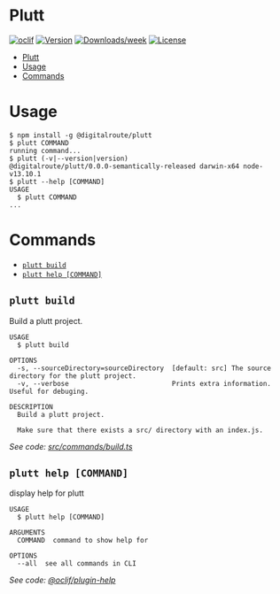 # Plutt

[![oclif](https://img.shields.io/badge/cli-oclif-brightgreen.svg)](https://oclif.io)
[![Version](https://img.shields.io/npm/v/@digitalroute/plutt.svg)](https://npmjs.org/package/@digitalroute/plutt)
[![Downloads/week](https://img.shields.io/npm/dw/@digitalroute/plutt.svg)](https://npmjs.org/package/@digitalroute/plutt)
[![License](https://img.shields.io/npm/l/@digitalroute/plutt.svg)](https://github.com/digitalroute/plutt/blob/master/package.json)

<!-- toc -->
* [Plutt](#plutt)
* [Usage](#usage)
* [Commands](#commands)
<!-- tocstop -->

# Usage

<!-- usage -->
```sh-session
$ npm install -g @digitalroute/plutt
$ plutt COMMAND
running command...
$ plutt (-v|--version|version)
@digitalroute/plutt/0.0.0-semantically-released darwin-x64 node-v13.10.1
$ plutt --help [COMMAND]
USAGE
  $ plutt COMMAND
...
```
<!-- usagestop -->

# Commands

<!-- commands -->
* [`plutt build`](#plutt-build)
* [`plutt help [COMMAND]`](#plutt-help-command)

## `plutt build`

Build a plutt project.

```
USAGE
  $ plutt build

OPTIONS
  -s, --sourceDirectory=sourceDirectory  [default: src] The source directory for the plutt project.
  -v, --verbose                          Prints extra information. Useful for debuging.

DESCRIPTION
  Build a plutt project.

  Make sure that there exists a src/ directory with an index.js.
```

_See code: [src/commands/build.ts](https://github.com/digitalroute/plutt/blob/v0.0.0-semantically-released/src/commands/build.ts)_

## `plutt help [COMMAND]`

display help for plutt

```
USAGE
  $ plutt help [COMMAND]

ARGUMENTS
  COMMAND  command to show help for

OPTIONS
  --all  see all commands in CLI
```

_See code: [@oclif/plugin-help](https://github.com/oclif/plugin-help/blob/v2.2.3/src/commands/help.ts)_
<!-- commandsstop -->
